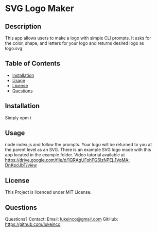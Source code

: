 
  # SVG Logo Maker

  ## Description
  This app allows users to make a logo with simple CLI prompts. It asks for the color, shape, and letters for your logo and  returns desired logo as logo.svg

  ## Table of Contents
  - [Installation](#installation)
  - [Usage](#usage)
  - [License](#license)
  - [Questions](#questions)


  ## Installation
  Simply npm i

  ## Usage
  node index.js and follow the prompts. Your logo will be returned to you at the parent level as an SVG. There is an example SVG logo made with this app located in the example folder. Video tutorial available at https://drive.google.com/file/d/1QRAgUFohFG6IzNPEj_1VqMA-DnKpdJbT/view

  ## License
  This Project is licenced under MIT License.

  ## Questions
  Questions? Contact:
  Email: lukeinco@gmail.com
  GitHub: https://github.com/lukeinco
  